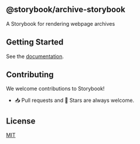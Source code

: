 ## @storybook/archive-storybook

A Storybook for rendering webpage archives

## Getting Started

See the [documentation](https://www.chromatic.com/docs/e2e-visual-tests/).

## Contributing

We welcome contributions to Storybook!

- 📥 Pull requests and 🌟 Stars are always welcome.

## License

[MIT](https://github.com/chromaui/archive-storybook/blob/main/LICENSE)
